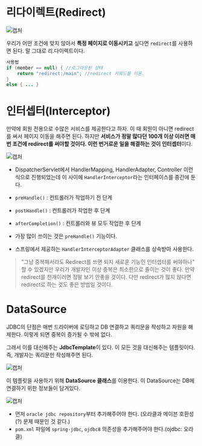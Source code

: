 # 리다이렉트(Redirect)

![캡처](https://user-images.githubusercontent.com/55525868/109152477-e7172280-77ae-11eb-9260-7449fe5f6aff.PNG)

우리가 어떤 조건에 맞지 않아서 **특정 페이지로 이동시키고** 싶다면 `redirect`를 사용하면 된다. 말 그대로 리.다이렉트이다.

```java
사용법
if (member == null) { //로그아웃된 상태
	return "redirect:/main"; //redirect 키워드를 이용.
}
else { ... }
```

# 인터셉터(Interceptor)

만약에 회원 전용으로 수많은 서비스를 제공한다고 하자. 이 때 회원이 아니면 redirect를 써서 페이지 이동을 해주면 된다.
하지만 **서비스가 정말 많다던 100개 이상 이러면 매번 조건에 redirect를 써야할 것이다.
이런 번거로운 일을 해결하는 것이 인터셉터**이다.

![캡처](https://user-images.githubusercontent.com/55525868/109153961-f7c89800-77b0-11eb-98ed-3b96f8228417.PNG)

- DispatcherServlet에서 HandlerMapping, HandlerAdapter, Controller 이런식으로 진행되었는데 이 사이에 `HandlerInterceptor`라는 인터페이스를 중간에 둔다.

- `preHandle()` : 컨트롤러가 작업하기 전 단계
- `postHandle()` : 컨트롤러가 작업한 후 단계
- `afterCompletion()` : 컨트롤러와 뷰 모두 작업한 후 단계
- 가장 많이 쓰이는 것은 `preHandle()` 기능이다.
- 스프링에서 제공하는 `HandlerInterceptorAdapter` 클래스를 상속받아 사용한다.

> "그냥 중복해서라도 Redirect를 쓰면 되지 새로운 기능인 인터셉터를 써야하나" 할 수 있겠지만 우리가 개발자인 이상 중복은 최소한으로 줄이는 것이 좋다. 만약 redirect를 천개이러면 정말 보기 안좋을 것이다. 다만 redirect가 많지 않다면 redirect로 하는 것도 좋은 방법일 것이다.

# DataSource

JDBC의 단점은 매번 드라이버에 로딩하고 DB 연결하고 쿼리문을 작성하고 자원을 해제한다.
이렇게 되면 중복이 증가될 수 밖에 없다.

그래서 이를 대신해주는 **JdbcTemplate**이 있다. 이 모든 것을 대신해주는 템플릿이다.
즉, 개발자는 쿼리문만 작성해주면 된다.

![캡처](https://user-images.githubusercontent.com/55525868/109156118-d0bf9580-77b3-11eb-968d-2a9215fb579b.PNG)

이 템플릿을 사용하기 위해 **DataSource 클래스**를 이용한다.
이 DataSource는 DB에 연결하기 위한 정보들이 담겨있다.

![캡처](https://user-images.githubusercontent.com/55525868/109156284-ff3d7080-77b3-11eb-8596-3468dc514daf.PNG)

- 먼저 `oracle jdbc repository`부터 추가해주어야 한다. (오라클과 메이븐 호환성(?) 문제 때문인 것 같다.)
- `pom.xml` 파일에 `spring-jdbc`, `ojdbc8` 의존성을 추가해주어야 한다.(ojdbc: 오라클)
